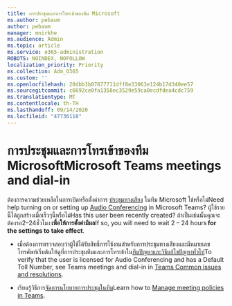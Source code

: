 ```yaml
---
title: การประชุมและการโทรเข้าของทีม Microsoft
ms.author: pebaum
author: pebaum
manager: mnirkhe
ms.audience: Admin
ms.topic: article
ms.service: o365-administration
ROBOTS: NOINDEX, NOFOLLOW
localization_priority: Priority
ms.collection: Adm_O365
ms.custom: ''
ms.openlocfilehash: 20dbb1b07877711dff8e33063e124b17d340ee57
ms.sourcegitcommit: c6692ce0fa1358ec3529e59ca0ecdfdea4cdc759
ms.translationtype: MT
ms.contentlocale: th-TH
ms.lasthandoff: 09/14/2020
ms.locfileid: "47736118"
---
```

# <a name="microsoft-teams-meetings-and-dial-in"></a><span data-ttu-id="8464d-102">การประชุมและการโทรเข้าของทีม Microsoft</span><span class="sxs-lookup"><span data-stu-id="8464d-102">Microsoft Teams meetings and dial-in</span></span>

<span data-ttu-id="8464d-103">ต้องการความช่วยเหลือในการเปิดหรือตั้งค่าการ [ประชุมทางเสียง](https://docs.microsoft.com/microsoftteams/audio-conferencing-in-office-365) ในทีม Microsoft ใช่หรือไม่</span><span class="sxs-lookup"><span data-stu-id="8464d-103">Need help turning on or setting up [Audio Conferencing](https://docs.microsoft.com/microsoftteams/audio-conferencing-in-office-365) in Microsoft Teams?</span></span> <span data-ttu-id="8464d-104">ผู้ใช้รายนี้ได้ถูกสร้างเมื่อเร็วๆนี้หรือไม่</span><span class="sxs-lookup"><span data-stu-id="8464d-104">Has this user been recently created?</span></span> <span data-ttu-id="8464d-105">ถ้าเป็นเช่นนั้นคุณจะต้องรอ2–24ชั่วโมง **เพื่อให้การตั้งค่ามีผล**</span><span class="sxs-lookup"><span data-stu-id="8464d-105">If so, you will need to wait 2 – 24 hours **for the settings to take effect**.</span></span>

- <span data-ttu-id="8464d-106">เมื่อต้องการตรวจสอบว่าผู้ใช้ได้รับสิทธิ์การใช้งานสำหรับการประชุมทางเสียงและมีหมายเลขโทรศัพท์เริ่มต้นให้ดูที่การประชุมทีมและการโทรเข้าใน[ทีมปัญหาและวิธีแก้ไขปัญหาทั่วไป](https://docs.microsoft.com/microsoftteams/known-issues)</span><span class="sxs-lookup"><span data-stu-id="8464d-106">To verify that the user is licensed for Audio Conferencing and has a Default Toll Number, see Teams meetings and dial-in in [Teams Common issues and resolutions](https://docs.microsoft.com/microsoftteams/known-issues).</span></span>

- <span data-ttu-id="8464d-107">เรียนรู้วิธีการ[จัดการนโยบายการประชุมในทีม](https://docs.microsoft.com/microsoftteams/meeting-policies-in-teams)</span><span class="sxs-lookup"><span data-stu-id="8464d-107">Learn how to [Manage meeting policies in Teams](https://docs.microsoft.com/microsoftteams/meeting-policies-in-teams).</span></span> 
